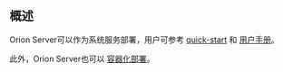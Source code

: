 ## 概述

Orion Server可以作为系统服务部署，用户可参考 [quick-start](../quick-start) 和 [用户手册](../doc/Orion-User-Guide.md)。

此外，Orion Server也可以 [容器化部署](../orion-kubernetes-deploy/README.md)。